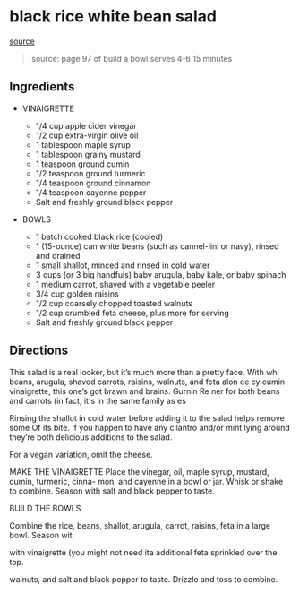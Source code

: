 # black rice white bean salad

[source](./images/black_rice_white_bean_salad.jpg)

> source: page 97 of build a bowl
> serves 4-6
> 15 minutes

## Ingredients

- VINAIGRETTE
    - 1/4 cup apple cider vinegar
    - 1/2 cup extra-virgin olive oil
    - 1 tablespoon maple syrup
    - 1 tablespoon grainy mustard
    - 1 teaspoon ground cumin
    - 1/2 teaspoon ground turmeric
    - 1/4 teaspoon ground cinnamon
    - 1/4 teaspoon cayenne pepper
    - Salt and freshly ground black pepper

- BOWLS
    - 1 batch cooked black rice (cooled)
    - 1 (15-ounce) can white beans (such as cannel-lini or navy), rinsed and drained
    - 1 small shallot, minced and rinsed in cold water
    - 3 cups (or 3 big handfuls) baby arugula, baby kale, or baby spinach
    - 1 medium carrot, shaved with a vegetable peeler
    - 3/4 cup golden raisins
    - 1/2 cup coarsely chopped toasted walnuts
    - 1/2 cup crumbled feta cheese, plus more for serving
    - Salt and freshly ground black pepper

## Directions

This salad is a real looker, but it’s much more than a pretty face. With whi
beans, arugula, shaved carrots, raisins, walnuts, and feta alon ee
cy cumin vinaigrette, this one’s got brawn and brains. Gurnin Re
ner for both beans and carrots (in fact, it's in the same family as es

Rinsing the shallot in cold water before adding it to the salad helps remove
some Of its bite. If you happen to have any cilantro and/or mint lying around
they’re both delicious additions to the salad.

For a vegan variation, omit the cheese.
 
MAKE THE VINAIGRETTE
Place the vinegar, oil, maple syrup, mustard, cumin, turmeric, cinna-
mon, and cayenne in a bowl or jar. Whisk or shake to combine. Season
with salt and black pepper to taste.

BUILD THE BOWLS

Combine the rice, beans, shallot, arugula, carrot, raisins,
feta in a large bowl. Season wit

with vinaigrette (you might not need ita
additional feta sprinkled over the top.

walnuts, and salt and black pepper to taste. Drizzle and toss to combine. 